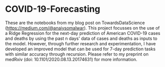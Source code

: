 # COVID-19-Forecasting
These are the notebooks from my blog post on TowardsDataScience (https://medium.com/@anaiysomalwar). This project focusses on the use of a Ridge Regression for the next-day prediction of American COVID-19 cases and deaths by using the past n days' data of cases and deaths as inputs to the model. However, through further research and experimentation, I have developed an improved model that can be used for 7-day prediction tasks with similar accuracy through recursion. Please refer to my preprint on medRxiv (doi: 10.1101/2020.08.13.20174631) for more information.
